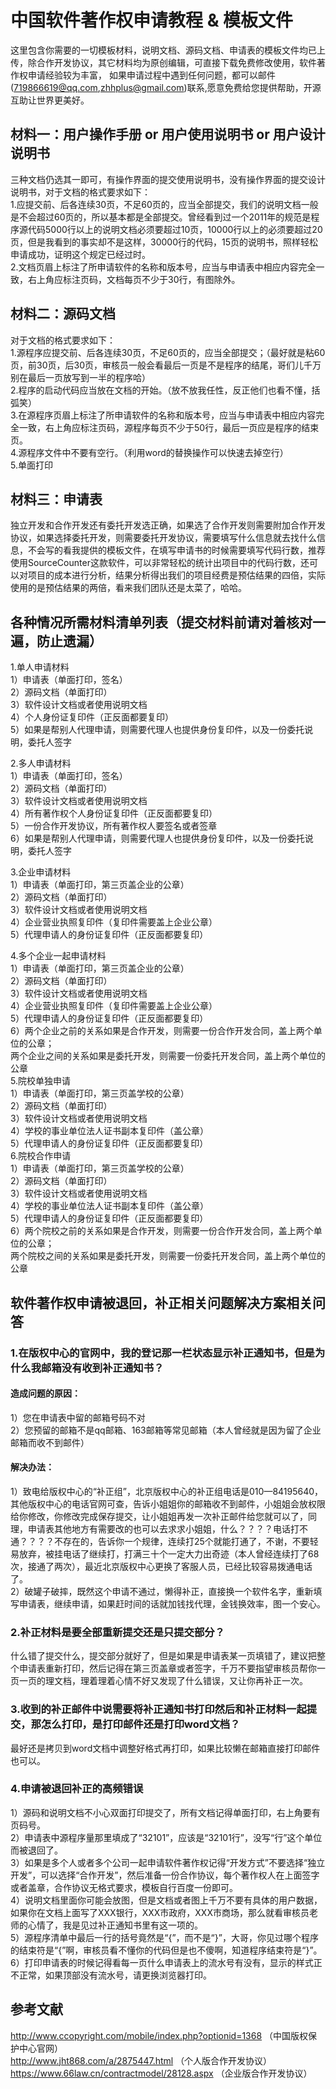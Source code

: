 # 中国软件著作权申请教程 & 模板文件

这里包含你需要的一切模板材料，说明文档、源码文档、申请表的模板文件均已上传，除合作开发协议，其它材料均为原创编辑，可直接下载免费修改使用，软件著作权申请经验较为丰富，
如果申请过程中遇到任何问题，都可以邮件(719866619@qq.com,zhhplus@gmail.com)联系,愿意免费给您提供帮助，开源互助让世界更美好。

## 材料一：用户操作手册 or  用户使用说明书  or 用户设计说明书<br>
三种文档仍选其一即可，有操作界面的提交使用说明书，没有操作界面的提交设计说明书，对于文档的格式要求如下：<br>
1.应提交前、后各连续30页，不足60页的，应当全部提交，我们的说明文档一般是不会超过60页的，所以基本都是全部提交。曾经看到过一个2011年的规范是程序源代码5000行以上的说明文档必须要超过10页，10000行以上的必须要超过20页，但是我看到的事实却不是这样，30000行的代码，15页的说明书，照样轻松申请成功，证明这个规定已经过时。<br>
2.文档页眉上标注了所申请软件的名称和版本号，应当与申请表中相应内容完全一致，右上角应标注页码，文档每页不少于30行，有图除外。<br>

## 材料二：源码文档
对于文档的格式要求如下：<br>
1.源程序应提交前、后各连续30页，不足60页的，应当全部提交；（最好就是粘60页，前30页，后30页，审核员一般会看最后一页是不是程序的结尾，哥们儿千万别在最后一页放写到一半的程序哈）<br>
2.程序的启动代码应当放在文档的开始。（放不放我任性，反正他们也看不懂，括弧笑）<br>
3.在源程序页眉上标注了所申请软件的名称和版本号，应当与申请表中相应内容完全一致，右上角应标注页码，源程序每页不少于50行，最后一页应是程序的结束页。<br>
4.源程序文件中不要有空行。（利用word的替换操作可以快速去掉空行）<br>
5.单面打印<br>
## 材料三：申请表
独立开发和合作开发还有委托开发选正确，如果选了合作开发则需要附加合作开发协议，如果选择委托开发，则需要委托开发协议，需要填写什么信息就去找什么信息，不会写的看我提供的模板文件，在填写申请书的时候需要填写代码行数，推荐使用SourceCounter这款软件，可以非常轻松的统计出项目中的代码行数，还可以对项目的成本进行分析，结果分析得出我们的项目经费是预估结果的四倍，实际使用的是预估结果的两倍，看来我们团队还是太菜了，哈哈。

## 各种情况所需材料清单列表（提交材料前请对着核对一遍，防止遗漏）
1.单人申请材料<br>
	1）申请表（单面打印，签名）<br>
	2）源码文档（单面打印）<br>
	3）软件设计文档或者使用说明文档<br>
	4）个人身份证复印件（正反面都要复印）<br>
	5）如果是帮别人代理申请，则需要代理人也提供身份复印件，以及一份委托说明，委托人签字<br>
	
2.多人申请材料<br>
	1）申请表（单面打印，签名）<br>
	2）源码文档（单面打印）<br>
	3）软件设计文档或者使用说明文档<br>
	4）所有著作权个人身份证复印件（正反面都要复印）<br>
	5）一份合作开发协议，所有著作权人要签名或者签章<br>
	6）如果是帮别人代理申请，则需要代理人也提供身份复印件，以及一份委托说明，委托人签字<br>

3.企业申请材料<br>
	1）申请表（单面打印，第三页盖企业的公章）<br>
	2）源码文档（单面打印）<br>
	3）软件设计文档或者使用说明文档<br>
	4）企业营业执照复印件（复印件需要盖上企业公章）<br>
	5）代理申请人的身份证复印件（正反面都要复印）<br>

4.多个企业一起申请材料<br>
	1）申请表（单面打印，第三页盖企业的公章）<br>
	2）源码文档（单面打印）<br>
	3）软件设计文档或者使用说明文档<br>
	4）企业营业执照复印件（复印件需要盖上企业公章）<br>
	5）代理申请人的身份证复印件（正反面都要复印）<br>
	6）两个企业之前的关系如果是合作开发，则需要一份合作开发合同，盖上两个单位的公章；<br>
	   两个企业之间的关系如果是委托开发，则需要一份委托开发合同，盖上两个单位的公章<br>
5.院校单独申请<br>
	1）申请表（单面打印，第三页盖学校的公章）<br>
	2）源码文档（单面打印）<br>
	3）软件设计文档或者使用说明文档<br>
	4）学校的事业单位法人证书副本复印件（盖公章）<br>
	5）代理申请人的身份证复印件（正反面都要复印）<br>
6.院校合作申请<br>
	1）申请表（单面打印，第三页盖学校的公章）<br>
	2）源码文档（单面打印）<br>
	3）软件设计文档或者使用说明文档<br>
	4）学校的事业单位法人证书副本复印件（盖公章）<br>
	5）代理申请人的身份证复印件（正反面都要复印）<br>
	6）两个院校之前的关系如果是合作开发，则需要一份合作开发合同，盖上两个单位的公章；<br>
	   两个院校之间的关系如果是委托开发，则需要一份委托开发合同，盖上两个单位的公章<br>
     
## 软件著作权申请被退回，补正相关问题解决方案相关问答

### 1.在版权中心的官网中，我的登记那一栏状态显示补正通知书，但是为什么我邮箱没有收到补正通知书？<br>

#### 造成问题的原因：<br>
1）您在申请表中留的邮箱号码不对<br>
2）您预留的邮箱不是qq邮箱、163邮箱等常见邮箱（本人曾经就是因为留了企业邮箱而收不到邮件）<br>
#### 解决办法：<br>
1）致电给版权中心的“补正组”，北京版权中心的补正组电话是010—84195640，其他版权中心的电话官网可查，告诉小姐姐你的邮箱收不到邮件，小姐姐会放权限给你修改，你修改完成保存提交，让小姐姐再发一次补正邮件给您就可以了，同理，申请表其他地方有需要改的也可以去求求小姐姐，什么？？？？电话打不通？？？？不存在的，告诉你一个规律，连续打25个就能打通了，不谢，不要轻易放弃，被挂电话了继续打，打满三十个一定大力出奇迹（本人曾经连续打了68次，接通了两次），最近北京版权中心更换了客服人员，已经比较容易拨通电话了。<br>
2）破罐子破摔，既然这个申请不通过，懒得补正，直接换一个软件名字，重新填写申请表，继续申请，如果赶时间的话就加钱找代理，金钱换效率，图一个安心。<br>
### 2.补正材料是要全部重新提交还是只提交部分？<br>
什么错了提交什么，提交部分就好了，但是如果是申请表某一页填错了，建议把整个申请表重新打印，然后记得在第三页盖章或者签字，千万不要指望审核员帮你一页一页的理文档，理着理着心情不好又发现了什么错误，又让你再补正一次。<br>
### 3.收到的补正邮件中说需要将补正通知书打印然后和补正材料一起提交，那怎么打印，是打印邮件还是打印word文档？<br>
最好还是拷贝到word文档中调整好格式再打印，如果比较懒在邮箱直接打印邮件也可以。<br>
### 4.申请被退回补正的高频错误
1）源码和说明文档不小心双面打印提交了，所有文档记得单面打印，右上角要有页码号。<br>
2）申请表中源程序量那里填成了“32101”，应该是“32101行”，没写“行”这个单位而被退回了。<br>
3）如果是多个人或者多个公司一起申请软件著作权记得“开发方式”不要选择“独立开发”，可以选择“合作开发”，然后准备一份合作协议，每个著作权人在上面签字或者盖章，合作协议无格式要求，模板自行百度一份即可。<br>
4）说明文档里面你可能会放图，但是文档或者图上千万不要有具体的用户数据，如果你在文档上面写了XXX银行，XXX市政府，XXX市商场，那么就看审核员老师的心情了，我是见过补正通知书里有这一项的。<br>
5）源程序清单中最后一行的括号竟然是“{”，而不是“}”，大哥，你见过哪个程序的结束符是“{”啊，审核员看不懂你的代码但是也不傻啊，知道程序结束符是“}”。<br>
6）打印申请表的时候记得看每一页什么申请表上的流水号有没有，显示的样式正不正常，如果顶部没有流水号，请更换浏览器打印。<br>

## 参考文献
http://www.ccopyright.com/mobile/index.php?optionid=1368 （中国版权保护中心官网）<br>
http://www.jht868.com/a/2875447.html （个人版合作开发协议）<br>
https://www.66law.cn/contractmodel/28128.aspx （企业版合作开发协议）<br>
